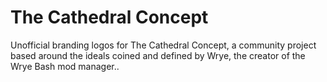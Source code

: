 # The Cathedral Concept
Unofficial branding logos for The Cathedral Concept, a community project based around the ideals coined and defined by Wrye, the creator of the Wrye Bash mod manager..
